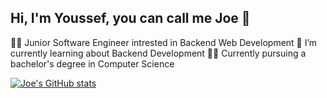 ## Hi, I'm Youssef, you can call me Joe 👋

👨‍💻 Junior Software Engineer intrested in Backend Web Development
🌱 I’m currently learning about Backend Development
🧑‍🎓 Currently pursuing a bachelor's degree in Computer Science

[![Joe's GitHub stats](https://github-readme-stats.vercel.app/api?username=dev1joe&show_icon=true)](https://github.com/anuraghazra/github-readme-stats)

<!--
**dev1joe/dev1joe** is a ✨ _special_ ✨ repository because its `README.md` (this file) appears on your GitHub profile.

Here are some ideas to get you started:

- 🔭 I’m currently working on ...
- 👯 I’m looking to collaborate on ...
- 🤔 I’m looking for help with ...
- 💬 Ask me about ...
- 📫 How to reach me: ...
- 😄 Pronouns: ...
- ⚡ Fun fact: ...
-->
